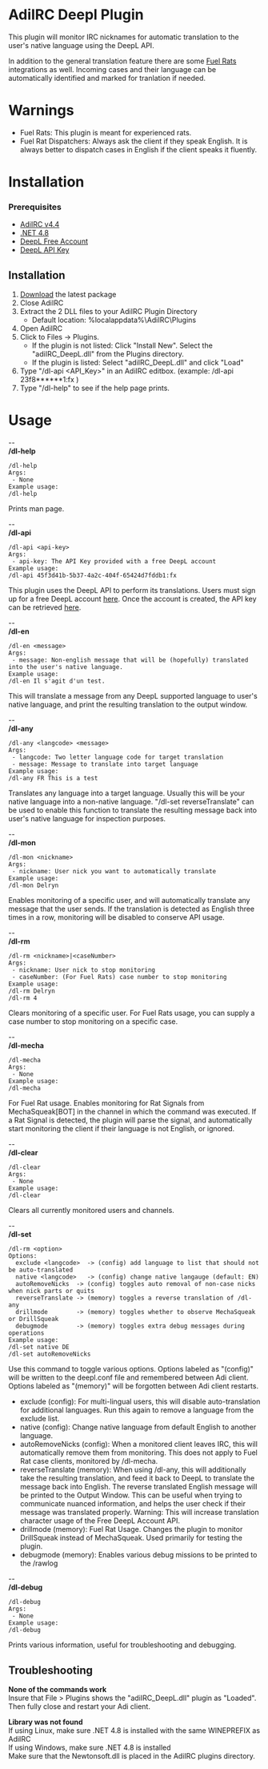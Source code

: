 # AdiIRC Deepl Plugin

This plugin will monitor IRC nicknames for automatic translation to the user's native language using the DeepL API.

In addition to the general translation feature there are some [Fuel Rats](https://fuelrats.com) integrations as well.
Incoming cases and their language can be automatically identified and marked for tranlation if needed.

# Warnings

- Fuel Rats: This plugin is meant for experienced rats.
- Fuel Rat Dispatchers: Always ask the client if they speak English. It is always better to dispatch cases in English if the client speaks it fluently.

# Installation

### Prerequisites

 - [AdiIRC v4.4](https://adiirc.com/)
 - [.NET 4.8](https://dotnet.microsoft.com/en-us/download/dotnet-framework)
 - [DeepL Free Account](https://www.deepl.com/en/signup/?cta=checkout)
 - [DeepL API Key](https://www.deepl.com/your-account/summary)

## Installation

 1. [Download](https://github.com/velicaforiana/adiIRC_DeepL_plugin/tags) the latest package
 2. Close AdiIRC
 3. Extract the 2 DLL files to your AdiIRC Plugin Directory
    - Default location: %localappdata%\AdiIRC\Plugins
 4. Open AdiIRC
 5. Click to Files -> Plugins.
    - If the plugin is not listed: Click "Install New". Select the "adiIRC_DeepL.dll" from the Plugins directory.
    - If the plugin is listed: Select "adiIRC_DeepL.dll" and click "Load"
 6. Type "/dl-api <API_Key>" in an AdiIRC editbox. (example: /dl-api 23f8******1:fx )
 7. Type "/dl-help"  to see if the help page prints.
   
# Usage

--  
**/dl-help**
```
/dl-help
Args:
 - None
Example usage:
/dl-help
```

Prints man page.

--  
**/dl-api**
```
/dl-api <api-key>
Args:
 - api-key: The API Key provided with a free DeepL account
Example usage:
/dl-api 45f3d41b-5b37-4a2c-404f-65424d7fddb1:fx
```

This plugin uses the DeepL API to perform its translations. Users must sign up for a free DeepL account [here](https://www.deepl.com/en/signup/?cta=checkout). Once the account is created, the API key can be retrieved [here](https://www.deepl.com/your-account/summary).

--  
**/dl-en**
```
/dl-en <message>
Args:
 - message: Non-english message that will be (hopefully) translated into the user's native language.
Example usage:
/dl-en Il s'agit d'un test.
```

This will translate a message from any DeepL supported language to user's native language, and print the resulting translation to the output window.

--  
**/dl-any**
```
/dl-any <langcode> <message>
Args:
 - langcode: Two letter language code for target translation
 - message: Message to translate into target language
Example usage:
/dl-any FR This is a test
```

Translates any language into a target language. Usually this will be your native language into a non-native language. "/dl-set reverseTranslate" can be used to enable this function to translate the resulting message back into user's native language for inspection purposes.

--  
**/dl-mon**
```
/dl-mon <nickname>
Args:
 - nickname: User nick you want to automatically translate
Example usage:
/dl-mon Delryn
```

Enables monitoring of a specific user, and will automatically translate any message that the user sends. If the translation is detected as English three times in a row, monitoring will be disabled to conserve API usage.

--  
**/dl-rm**
```
/dl-rm <nickname>|<caseNumber>
Args:
 - nickname: User nick to stop monitoring
 - caseNumber: (For Fuel Rats) case number to stop monitoring
Example usage:
/dl-rm Delryn
/dl-rm 4
```

Clears monitoring of a specific user. For Fuel Rats usage, you can supply a case number to stop monitoring on a specific case.

--  
**/dl-mecha**
```
/dl-mecha
Args:
 - None
Example usage:
/dl-mecha
```

For Fuel Rat usage. Enables monitoring for Rat Signals from MechaSqueak[BOT] in the channel in which the command was executed. If a Rat Signal is detected, the plugin will parse the signal, and automatically start monitoring the client if their language is not English, or ignored.

--  
**/dl-clear**
```
/dl-clear
Args:
 - None
Example usage:
/dl-clear
```

Clears all currently monitored users and channels.

--  
**/dl-set**
```
/dl-rm <option>
Options:
  exclude <langcode>  -> (config) add language to list that should not be auto-translated
  native <langcode>   -> (config) change native langauge (default: EN)
  autoRemoveNicks  -> (config) toggles auto removal of non-case nicks when nick parts or quits
  reverseTranslate -> (memory) toggles a reverse translation of /dl-any
  drillmode        -> (memory) toggles whether to observe MechaSqueak or DrillSqueak
  debugmode        -> (memory) toggles extra debug messages during operations
Example usage:
/dl-set native DE
/dl-set autoRemoveNicks
```

Use this command to toggle various options. Options labeled as "(config)" will be written to the deepl.conf file and remembered between Adi client. Options labeled as "(memory)" will be forgotten between Adi client restarts.

- exclude <langcode> (config): For multi-lingual users, this will disable auto-translation for additional languages. Run this again to remove a language from the exclude list.
- native <langcode> (config): Change native language from default English to another language.
- autoRemoveNicks (config): When a monitored client leaves IRC, this will automatically remove them from monitoring. This does not apply to Fuel Rat case clients, monitored by /dl-mecha.
- reverseTranslate (memory): When using /dl-any, this will additionally take the resulting translation, and feed it back to DeepL to translate the message back into English. The reverse translated English message will be printed to the Output Window. This can be useful when trying to communicate nuanced information, and helps the user check if their message was translated properly. Warning: This will increase translation character usage of the Free DeepL Account API.
- drillmode (memory): Fuel Rat Usage. Changes the plugin to monitor DrillSqueak instead of MechaSqueak. Used primarily for testing the plugin.
- debugmode (memory): Enables various debug missions to be printed to the /rawlog

--  
**/dl-debug**
```
/dl-debug
Args:
 - None
Example usage:
/dl-debug
```

Prints various information, useful for troubleshooting and debugging.

## Troubleshooting

**None of the commands work**  
Insure that File > Plugins shows the "adiIRC_DeepL.dll" plugin as "Loaded". Then fully close and restart your Adi client.

**Library was not found**  
If using Linux, make sure .NET 4.8 is installed with the same WINEPREFIX as AdiIRC  
If using Windows, make sure .NET 4.8 is installed  
Make sure that the Newtonsoft.dll is placed in the AdiIRC plugins directory.
